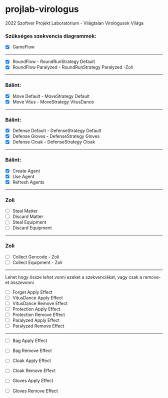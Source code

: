 # projlab-virologus
2022 Szoftver Projekt Laboratórium - Világtalan Virológusok Világa


### Szükséges szekvencia diagrammok: 
    
- [x] GameFlow 
---
- [x] RoundFlow - RoundRunStrategy Default
- [x] RoundFlow Paralyzed - RoundRunStrategy Paralyzed -Zoli
---
### Bálint:
- [X] Move Default - MoveStrategy Default
- [X] Move Vitus - MoveStrategy VitusDance
---
### Bálint:
- [X] Defense Default - DefenseStrategy Default
- [X] Defense Gloves - DefenseStrategy Gloves
- [X] Defense Cloak - DefenseStrategy Cloak
---
### Bálint: 
- [X] Create Agent
- [X] Use Agent
- [X] Refresh Agents
---
### Zoli
- [ ] Steal Matter
- [ ] Discard Matter
- [ ] Steal Equipment
- [ ] Discard Equipment
---
### Zoli
- [ ] Collect Gencode - Zoli
- [ ] Collect Equipment - Zoli
---
Lehet hogy össze lehet vonni ezeket a szekvenciákat, vagy csak a remove-et összevonni
- [ ] Forget Apply Effect
- [ ] VitusDance Apply Effect
- [ ] VitusDance Remove Effect
- [ ] Protection Apply Effect
- [ ] Protection Remove Effect
- [ ] Paralyzed Apply Effect
- [ ] Paralyzed Remove Effect
---
- [ ] Bag Apply Effect
- [ ] Bag Remove Effect
- [ ] Cloak Apply Effect
- [ ] Cloak Remove Effect
- [ ] Gloves Apply Effect
- [ ] Gloves Remove Effect


